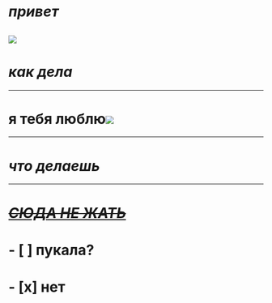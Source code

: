 # ***привет*** 
![](https://sun9-east.userapi.com/sun9-30/s/v1/ig2/KkkP1fo9pRmOT7Qx0xNt0MgRE6xgDBxQ3QS3K1a4P0ciy8qWG4mDRMpXM9muQNKHsr80t4PYfn5usGJZkiYUHdNc.jpg?size=960x960&quality=95&type=album)
---
# *как дела*
---
# **я тебя люблю**![](https://sun9-west.userapi.com/sun9-49/s/v1/ig2/ixpnVqDgeclHFbHkjPBrDIyKvfEci0l8zC2YFnVhTBUJTnzfDr3xMdGfKCaHUgQHuNK77rcl34X0Gru--dQCYvpr.jpg?size=1200x1600&quality=96&type=album)
---
# ***что делаешь***
---
# [~~***СЮДА НЕ ЖАТЬ***~~](https://ru.wikihow.com/сдержать-газы)

# - [ ] **пукала?**
# - [x] **нет**
  